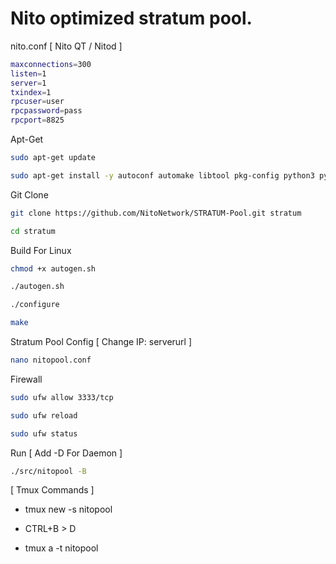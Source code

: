 # Nito optimized stratum pool.


nito.conf [ Nito QT / Nitod ]
```bash
maxconnections=300
listen=1
server=1
txindex=1
rpcuser=user
rpcpassword=pass
rpcport=8825
```


Apt-Get
```bash
sudo apt-get update

sudo apt-get install -y autoconf automake libtool pkg-config python3 python3-pip build-essential libssl-dev git yasm libzmq3-dev libpq-dev libgsl-dev pkgconf git tmux nano
```
Git Clone
```bash
git clone https://github.com/NitoNetwork/STRATUM-Pool.git stratum

cd stratum
```
Build For Linux
```bash
chmod +x autogen.sh

./autogen.sh

./configure

make
```
Stratum Pool Config [ Change IP: serverurl ]
```bash
nano nitopool.conf
```

Firewall
```bash
sudo ufw allow 3333/tcp

sudo ufw reload

sudo ufw status
```

Run [ Add -D For Daemon ]
```bash
./src/nitopool -B
```

[ Tmux Commands ]
* tmux new -s nitopool

* CTRL+B > D

* tmux a -t nitopool

